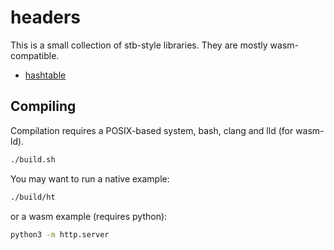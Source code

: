 # headers

This is a small collection of stb-style libraries.
They are mostly wasm-compatible.

- [hashtable](include/ht.h)

## Compiling

Compilation requires a POSIX-based system, bash, clang and lld (for wasm-ld).

```bash
./build.sh
```

You may want to run a native example:

```bash
./build/ht
```

or a wasm example (requires python):

```bash
python3 -m http.server
```
